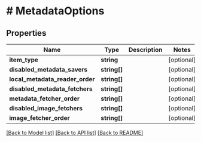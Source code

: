 # # MetadataOptions

## Properties

Name | Type | Description | Notes
------------ | ------------- | ------------- | -------------
**item_type** | **string** |  | [optional]
**disabled_metadata_savers** | **string[]** |  | [optional]
**local_metadata_reader_order** | **string[]** |  | [optional]
**disabled_metadata_fetchers** | **string[]** |  | [optional]
**metadata_fetcher_order** | **string[]** |  | [optional]
**disabled_image_fetchers** | **string[]** |  | [optional]
**image_fetcher_order** | **string[]** |  | [optional]

[[Back to Model list]](../../README.md#models) [[Back to API list]](../../README.md#endpoints) [[Back to README]](../../README.md)
